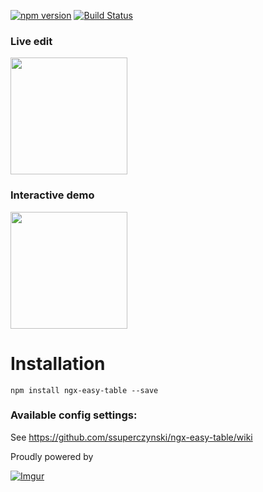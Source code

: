 [![npm version](https://badge.fury.io/js/ngx-easy-table.svg)](https://badge.fury.io/js/ngx-easy-table)
[![Build Status](https://travis-ci.org/ssuperczynski/ngx-easy-table.svg?branch=master)](https://travis-ci.org/ssuperczynski/ngx-easy-table)

### Live edit
<a href="https://stackblitz.com/edit/angular-2xhnud?embed=1&file=app/app.component.ts">
<img width="187" src="https://github.com/gothinkster/realworld/raw/master/media/edit_on_blitz.png?raw=true" style="max-width:100%;">
</a>

### Interactive demo

<a href="https://angular-2xhnud.stackblitz.io">
<img width="187" src="https://github.com/gothinkster/realworld/raw/master/media/edit_on_blitz.png?raw=true" style="max-width:100%;">
</a>

# Installation

`npm install ngx-easy-table --save`

### Available config settings:

See https://github.com/ssuperczynski/ngx-easy-table/wiki

Proudly powered by 

[![Imgur](http://i.imgur.com/qbbb6ah.png)](http://espeo.eu/)
